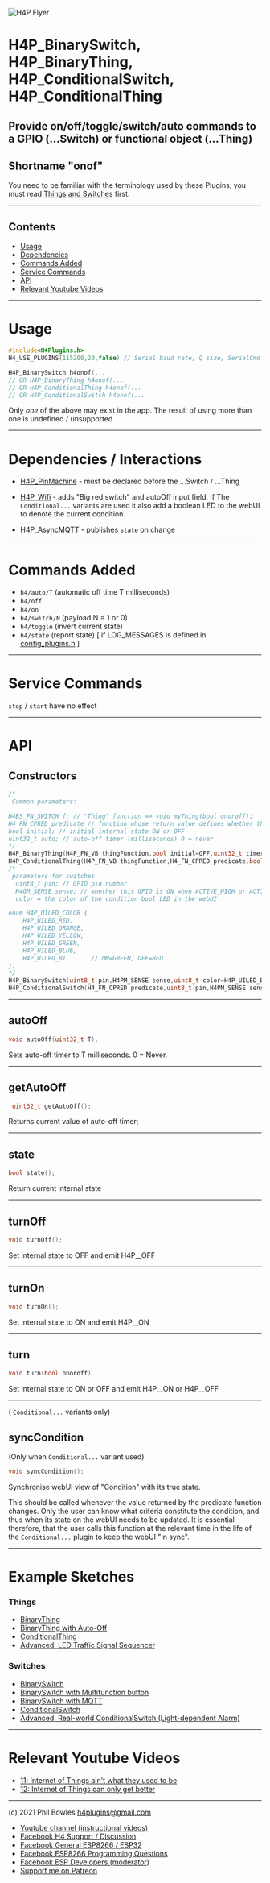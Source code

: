![H4P Flyer](../assets/GPIOLogo.jpg) 

# H4P_BinarySwitch, H4P_BinaryThing, H4P_ConditionalSwitch, H4P_ConditionalThing

## Provide on/off/toggle/switch/auto commands to a GPIO (...Switch) or functional object (...Thing)

## Shortname "onof"

You need to be familiar with the terminology used by these Plugins, you must read [Things and Switches](things.md) first.

---

## Contents
* [Usage](#usage)
* [Dependencies](#dependencies)
* [Commands Added](#commands-added)
* [Service Commands](#service-commands)
* [API](#api)
* [Relevant Youtube Videos](#relevant-youtube-videos)

---

# Usage

```cpp
#include<H4Plugins.h>
H4_USE_PLUGINS(115200,20,false) // Serial baud rate, Q size, SerialCmd autostop

H4P_BinarySwitch h4onof(...
// OR H4P_BinaryThing h4onof(...
// OR H4P_ConditionalThing h4onof(...
// OR H4P_ConditionalSwitch h4onof(...

```

Only *one* of the above may exist in the app. The result of using more than one is undefined / unsupported

---

# Dependencies / Interactions

* [H4P_PinMachine](h4pm.md) - must be declared before the ...Switch / ...Thing
    
* [H4P_Wifi](h4wifi.md) - adds "Big red switch" and autoOff input field. If The `Conditional...` variants are used it also add a boolean LED to the webUI to denote the current condition.

* [H4P_AsyncMQTT](h4mqtt.md) - publishes `state` on change

---

# Commands Added

* `h4/auto/T` (automatic off time T milliseconds)
* `h4/off`
* `h4/on`
* `h4/switch/N` (payload N = 1 or 0)
* `h4/toggle` (invert current state)
* `h4/state` (report state) [ if LOG_MESSAGES is defined in [config_plugins.h](../src/config_plugins.h) ]

---
# Service Commands

`stop` / `start` have no effect

---

# API

## Constructors

```cpp
/*
 Common parameters:

H4BS_FN_SWITCH f; // "Thing" function => void myThing(bool onoroff);
H4_FN_CPRED predicate // function whose return value defines whether the device should accept / reject commands. bool predicateFunction()
bool initial; // initial internal state ON or OFF
uint32_t auto; // auto-off timer (milliseconds) 0 = never
*/
H4P_BinaryThing(H4P_FN_VB thingFunction,bool initial=OFF,uint32_t timer=0);
H4P_ConditionalThing(H4P_FN_VB thingFunction,H4_FN_CPRED predicate,bool initial=OFF,uint32_t timer=0): 
/*
 parameters for switches
  uint8_t pin; // GPIO pin number
  H4GM_SENSE sense; // whether this GPIO is ON when ACTIVE_HIGH or ACTIVE_LOW
  color = the color of the condition bool LED in the webUI

enum H4P_UILED_COLOR {
    H4P_UILED_RED,
    H4P_UILED_ORANGE,
    H4P_UILED_YELLOW,
    H4P_UILED_GREEN,
    H4P_UILED_BLUE,
    H4P_UILED_BI       // ON=GREEN, OFF=RED
};
*/
H4P_BinarySwitch(uint8_t pin,H4PM_SENSE sense,uint8_t color=H4P_UILED_BI,uint32_t initial=OFF,uint32_t timer=0);
H4P_ConditionalSwitch(H4_FN_CPRED predicate,uint8_t pin,H4PM_SENSE sense,uint8_t color=H4P_UILED_BI,uint32_t initial=OFF,uint32_t timer=0):
```

---

## autoOff

```cpp
void autoOff(uint32_t T);
```

Sets auto-off timer to T milliseconds. 0 = Never.

---

## getAutoOff

```cpp
 uint32_t getAutoOff();
 ```

Returns current value of  auto-off timer;

---

## state

```cpp
bool state();
```

Return current internal state

---

## turnOff

```cpp
void turnOff();
```

Set internal state to OFF and emit H4P__OFF

---
## turnOn

```cpp
void turnOn();
```

Set internal state to ON and emit H4P__ON

---
## turn

```cpp
void turn(bool onoroff)
```

Set internal state to ON or OFF and emit H4P__ON or H4P__OFF 

---

( `Conditional...` variants only)

## syncCondition

(Only when `Conditional...` variant used)

```cpp
void syncCondition();
```

Synchronise webUI view of "Condition" with its true state.

This should be called whenever the value returned by the predicate function changes. Only the user can know what criteria constitute the condition, and thus when its state on the webUI needs to be updated. It is essential therefore, that the user calls this function at the relevant time in the life of the `Conditional...` plugin to keep the webUI "in sync".

---

# Example Sketches

### Things

* [BinaryThing](../examples/05_THINGS_SWITCHES/H4P_BinaryThing/H4P_BinaryThing.ino)
* [BinaryThing with Auto-Off](../examples/05_THINGS_SWITCHES/H4P_BinaryThingAutoOff/H4P_BinaryThingAutoOff.ino)
* [ConditionalThing](../examples/05_THINGS_SWITCHES/H4P_ConditionalThing/H4P_ConditionalThing.ino)
* [Advanced: LED Traffic Signal Sequencer](../examples/05_THINGS_SWITCHES/H4P_TrafficLights/H4P_TrafficLights.ino)

### Switches

* [BinarySwitch](../examples/05_THINGS_SWITCHES/H4P_BinarySwitch/H4P_BinarySwitch.ino)
* [BinarySwitch with Multifunction button](../examples/05_THINGS_SWITCHES/H4P_BinarySwitchMfnb/H4P_BinarySwitchMfnb.ino)
* [BinarySwitch with MQTT](../examples/05_THINGS_SWITCHES/H4P_BinarySwitchMQTT/H4P_BinarySwitchMQTT.ino)
* [ConditionalSwitch](../examples/05_THINGS_SWITCHES/H4P_ConditionalSwitch/H4P_ConditionalSwitch.ino)
* [Advanced: Real-world ConditionalSwitch (Light-dependent Alarm)](../examples/XTRAS/H4P_Generic_SQUAWK/H4P_Generic_SQUAWK.ino)

---

# Relevant Youtube Videos

 * [11: Internet of Things ain't what they used to be](https://youtu.be/fLUKDAboAU8)
 * [12: Internet of Things can only get better](https://www.youtube.com/watch?v=sy7xHuKghrM)

---

(c) 2021 Phil Bowles h4plugins@gmail.com

* [Youtube channel (instructional videos)](https://www.youtube.com/channel/UCYi-Ko76_3p9hBUtleZRY6g)
* [Facebook H4  Support / Discussion](https://www.facebook.com/groups/444344099599131/)
* [Facebook General ESP8266 / ESP32](https://www.facebook.com/groups/2125820374390340/)
* [Facebook ESP8266 Programming Questions](https://www.facebook.com/groups/esp8266questions/)
* [Facebook ESP Developers (moderator)](https://www.facebook.com/groups/ESP8266/)
* [Support me on Patreon](https://patreon.com/es/esparto)